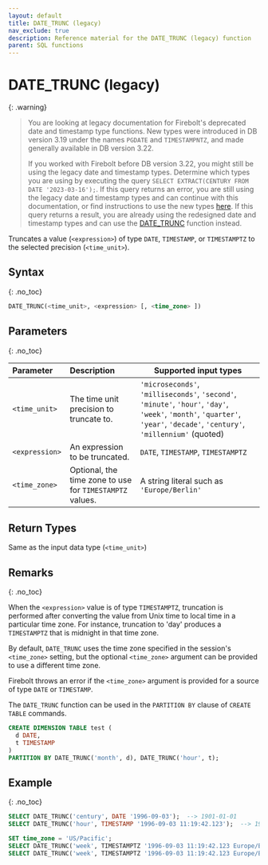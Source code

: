 ```yaml
---
layout: default
title: DATE_TRUNC (legacy)
nav_exclude: true
description: Reference material for the DATE_TRUNC (legacy) function
parent: SQL functions
---
```


# DATE_TRUNC (legacy)

{: .warning}
  >You are looking at legacy documentation for Firebolt's deprecated date and timestamp type functions.
  >New types were introduced in DB version 3.19 under the names `PGDATE` and `TIMESTAMPNTZ`, and made generally available in DB version 3.22.
  >
  >If you worked with Firebolt before DB version 3.22, you might still be using the legacy date and timestamp types.
  >Determine which types you are using by executing the query `SELECT EXTRACT(CENTURY FROM DATE '2023-03-16');`.
  >If this query returns an error, you are still using the legacy date and timestamp types and can continue with this documentation, or find instructions to use the new types [here](../../release-notes/release-notes.md#date-and-timestamp-names-available-for-new-data-types).
  >If this query returns a result, you are already using the redesigned date and timestamp types and can use the [DATE_TRUNC](./date-trunc-new.md) function instead.

Truncates a value (`<expression>`) of type `DATE`, `TIMESTAMP`, or `TIMESTAMPTZ` to the selected precision (`<time_unit>`).

## Syntax
{: .no_toc}

```sql
DATE_TRUNC(<time_unit>, <expression> [, <time_zone> ])
```

## Parameters
{: .no_toc}

| Parameter       | Description                                              | Supported input types                                                                                                                                                        |
| :-------------- | :------------------------------------------------------- | ---------------------------------------------------------------------------------------------------------------------------------------------------------------------------- |
| `<time_unit>`   | The time unit precision to truncate to.                  | `'microseconds'`, `'milliseconds'`, `'second'`, `'minute'`, `'hour'`, `'day'`, `'week'`, `'month'`, `'quarter'`, `'year'`, `'decade'`, `'century'`, `'millennium'`  (quoted) |
| `<expression> ` | An expression to be truncated.                           | `DATE`, `TIMESTAMP`, `TIMESTAMPTZ`                                                                                                                                           |
| `<time_zone>`   | Optional, the time zone to use for `TIMESTAMPTZ` values. | A string literal such as `'Europe/Berlin'`                                                                                                                                   |

## Return Types

Same as the input data type (`<time_unit>`)

## Remarks
{: .no_toc}

When the `<expression>` value is of type `TIMESTAMPTZ`, truncation is performed after converting the value from Unix time to local time in a particular time zone. For instance, truncation to 'day' produces a `TIMESTAMPTZ` that is midnight in that time zone.

By default, `DATE_TRUNC` uses the time zone specified in the session's `<time_zone>` setting, but the optional `<time_zone>` argument can be provided to use a different time zone.

Firebolt throws an error if the `<time_zone>` argument is provided for a source of type `DATE` or `TIMESTAMP`.

The `DATE_TRUNC` function can be used in the `PARTITION BY` clause of `CREATE TABLE` commands.

```sql
CREATE DIMENSION TABLE test (
  d DATE,
  t TIMESTAMP
)
PARTITION BY DATE_TRUNC('month', d), DATE_TRUNC('hour', t);
```

## Example
{: .no_toc}

```sql
SELECT DATE_TRUNC('century', DATE '1996-09-03');  --> 1901-01-01
SELECT DATE_TRUNC('hour', TIMESTAMP '1996-09-03 11:19:42.123');  --> 1996-09-03 11:00:00

SET time_zone = 'US/Pacific';
SELECT DATE_TRUNC('week', TIMESTAMPTZ '1996-09-03 11:19:42.123 Europe/Berlin');  --> 1996-09-02 00:00:00-07
SELECT DATE_TRUNC('week', TIMESTAMPTZ '1996-09-03 11:19:42.123 Europe/Berlin', 'Europe/Berlin');  --> 1996-09-01 15:00:00-07
```
